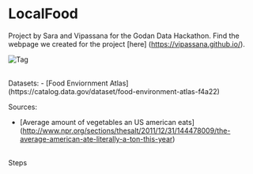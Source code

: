 # LocalFood
Project by Sara and Vipassana for the Godan Data Hackathon. Find the webpage we created for the project [here] (https://vipassana.github.io/).

![Tag](https://github.com/vipassana/LocalFood/blob/master/surplus.png)

<br>
Datasets:
- [Food Enviornment Atlas] (https://catalog.data.gov/dataset/food-environment-atlas-f4a22)

Sources:
- [Average amount of vegetables an US american eats] (http://www.npr.org/sections/thesalt/2011/12/31/144478009/the-average-american-ate-literally-a-ton-this-year)
<br>
Steps 
